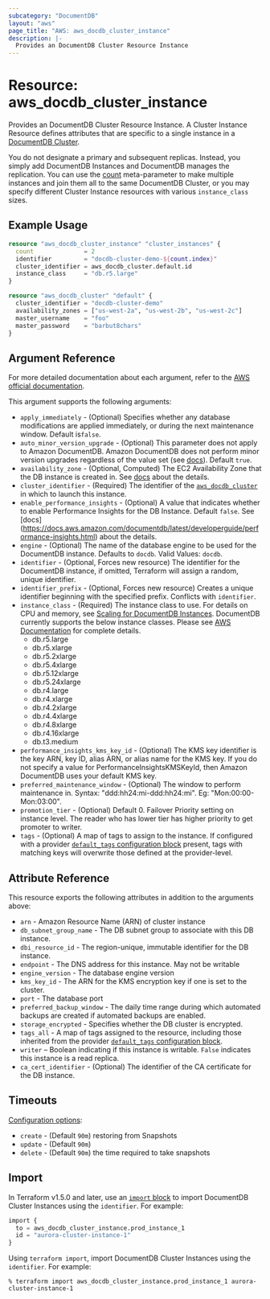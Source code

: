 ```yaml
---
subcategory: "DocumentDB"
layout: "aws"
page_title: "AWS: aws_docdb_cluster_instance"
description: |-
  Provides an DocumentDB Cluster Resource Instance
---
```


# Resource: aws_docdb_cluster_instance

Provides an DocumentDB Cluster Resource Instance. A Cluster Instance Resource defines
attributes that are specific to a single instance in a [DocumentDB Cluster][1].

You do not designate a primary and subsequent replicas. Instead, you simply add DocumentDB
Instances and DocumentDB manages the replication. You can use the [count][3]
meta-parameter to make multiple instances and join them all to the same DocumentDB
Cluster, or you may specify different Cluster Instance resources with various
`instance_class` sizes.

## Example Usage

```terraform
resource "aws_docdb_cluster_instance" "cluster_instances" {
  count              = 2
  identifier         = "docdb-cluster-demo-${count.index}"
  cluster_identifier = aws_docdb_cluster.default.id
  instance_class     = "db.r5.large"
}

resource "aws_docdb_cluster" "default" {
  cluster_identifier = "docdb-cluster-demo"
  availability_zones = ["us-west-2a", "us-west-2b", "us-west-2c"]
  master_username    = "foo"
  master_password    = "barbut8chars"
}
```

## Argument Reference

For more detailed documentation about each argument, refer to
the [AWS official documentation](https://docs.aws.amazon.com/cli/latest/reference/docdb/create-db-instance.html).

This argument supports the following arguments:

* `apply_immediately` - (Optional) Specifies whether any database modifications
     are applied immediately, or during the next maintenance window. Default is`false`.
* `auto_minor_version_upgrade` - (Optional) This parameter does not apply to Amazon DocumentDB. Amazon DocumentDB does not perform minor version upgrades regardless of the value set (see [docs](https://docs.aws.amazon.com/documentdb/latest/developerguide/API_DBInstance.html)). Default `true`.
* `availability_zone` - (Optional, Computed) The EC2 Availability Zone that the DB instance is created in. See [docs](https://docs.aws.amazon.com/documentdb/latest/developerguide/API_CreateDBInstance.html) about the details.
* `cluster_identifier` - (Required) The identifier of the [`aws_docdb_cluster`](/docs/providers/aws/r/docdb_cluster.html) in which to launch this instance.
* `enable_performance_insights` - (Optional) A value that indicates whether to enable Performance Insights for the DB Instance. Default `false`. See [docs] (https://docs.aws.amazon.com/documentdb/latest/developerguide/performance-insights.html) about the details.
* `engine` - (Optional) The name of the database engine to be used for the DocumentDB instance. Defaults to `docdb`. Valid Values: `docdb`.
* `identifier` - (Optional, Forces new resource) The identifier for the DocumentDB instance, if omitted, Terraform will assign a random, unique identifier.
* `identifier_prefix` - (Optional, Forces new resource) Creates a unique identifier beginning with the specified prefix. Conflicts with `identifier`.
* `instance_class` - (Required) The instance class to use. For details on CPU and memory, see [Scaling for DocumentDB Instances][2].
  DocumentDB currently supports the below instance classes.
  Please see [AWS Documentation][4] for complete details.
    - db.r5.large
    - db.r5.xlarge
    - db.r5.2xlarge
    - db.r5.4xlarge
    - db.r5.12xlarge
    - db.r5.24xlarge
    - db.r4.large
    - db.r4.xlarge
    - db.r4.2xlarge
    - db.r4.4xlarge
    - db.r4.8xlarge
    - db.r4.16xlarge
    - db.t3.medium
* `performance_insights_kms_key_id` - (Optional) The KMS key identifier is the key ARN, key ID, alias ARN, or alias name for the KMS key. If you do not specify a value for PerformanceInsightsKMSKeyId, then Amazon DocumentDB uses your default KMS key.
* `preferred_maintenance_window` - (Optional) The window to perform maintenance in.
  Syntax: "ddd:hh24:mi-ddd:hh24:mi". Eg: "Mon:00:00-Mon:03:00".
* `promotion_tier` - (Optional) Default 0. Failover Priority setting on instance level. The reader who has lower tier has higher priority to get promoter to writer.
* `tags` - (Optional) A map of tags to assign to the instance. If configured with a provider [`default_tags` configuration block](https://registry.terraform.io/providers/hashicorp/aws/latest/docs#default_tags-configuration-block) present, tags with matching keys will overwrite those defined at the provider-level.

## Attribute Reference

This resource exports the following attributes in addition to the arguments above:

* `arn` - Amazon Resource Name (ARN) of cluster instance
* `db_subnet_group_name` - The DB subnet group to associate with this DB instance.
* `dbi_resource_id` - The region-unique, immutable identifier for the DB instance.
* `endpoint` - The DNS address for this instance. May not be writable
* `engine_version` - The database engine version
* `kms_key_id` - The ARN for the KMS encryption key if one is set to the cluster.
* `port` - The database port
* `preferred_backup_window` - The daily time range during which automated backups are created if automated backups are enabled.
* `storage_encrypted` - Specifies whether the DB cluster is encrypted.
* `tags_all` - A map of tags assigned to the resource, including those inherited from the provider [`default_tags` configuration block](https://registry.terraform.io/providers/hashicorp/aws/latest/docs#default_tags-configuration-block).
* `writer` – Boolean indicating if this instance is writable. `False` indicates this instance is a read replica.
* `ca_cert_identifier` - (Optional) The identifier of the CA certificate for the DB instance.

[1]: /docs/providers/aws/r/docdb_cluster.html
[2]: https://docs.aws.amazon.com/documentdb/latest/developerguide/db-cluster-manage-performance.html#db-cluster-manage-scaling-instance
[3]: https://www.terraform.io/docs/configuration/meta-arguments/count.html
[4]: https://docs.aws.amazon.com/documentdb/latest/developerguide/db-instance-classes.html#db-instance-class-specs

## Timeouts

[Configuration options](https://developer.hashicorp.com/terraform/language/resources/syntax#operation-timeouts):

- `create` - (Default `90m`)
restoring from Snapshots
- `update` - (Default `90m`)
- `delete` - (Default `90m`)
the time required to take snapshots

## Import

In Terraform v1.5.0 and later, use an [`import` block](https://developer.hashicorp.com/terraform/language/import) to import DocumentDB Cluster Instances using the `identifier`. For example:

```terraform
import {
  to = aws_docdb_cluster_instance.prod_instance_1
  id = "aurora-cluster-instance-1"
}
```

Using `terraform import`, import DocumentDB Cluster Instances using the `identifier`. For example:

```console
% terraform import aws_docdb_cluster_instance.prod_instance_1 aurora-cluster-instance-1
```
